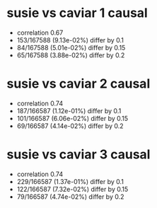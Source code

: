 # susie vs caviar  1 causal

- correlation 0.67
- 153/167588 (9.13e-02%) differ by 0.1
- 84/167588 (5.01e-02%) differ by 0.15
- 65/167588 (3.88e-02%) differ by 0.2


# susie vs caviar  2 causal

- correlation 0.74
- 187/166587 (1.12e-01%) differ by 0.1
- 101/166587 (6.06e-02%) differ by 0.15
- 69/166587 (4.14e-02%) differ by 0.2


# susie vs caviar  3 causal

- correlation 0.74
- 229/166587 (1.37e-01%) differ by 0.1
- 122/166587 (7.32e-02%) differ by 0.15
- 79/166587 (4.74e-02%) differ by 0.2


